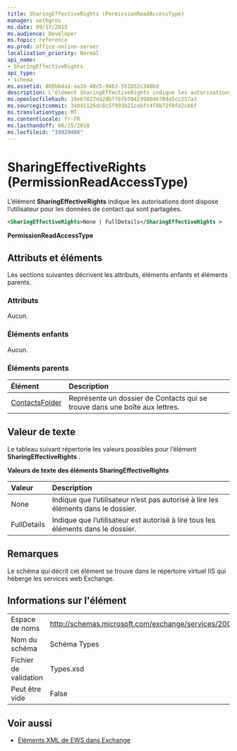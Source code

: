 ```yaml
---
title: SharingEffectiveRights (PermissionReadAccessType)
manager: sethgros
ms.date: 09/17/2015
ms.audience: Developer
ms.topic: reference
ms.prod: office-online-server
localization_priority: Normal
api_name:
- SharingEffectiveRights
api_type:
- schema
ms.assetid: 808bb4a1-aa2d-48c5-94b3-551b52c348bd
description: L’élément SharingEffectiveRights indique les autorisations dont dispose l’utilisateur pour les données de contact qui sont partagées.
ms.openlocfilehash: 19e67827dd2dbff6fb70423980d670da5cc257a3
ms.sourcegitcommit: 34041125dc8c5f993b21cebfc4f8b72f0fd2cb6f
ms.translationtype: MT
ms.contentlocale: fr-FR
ms.lasthandoff: 06/25/2018
ms.locfileid: "19829486"
---
```

# <a name="sharingeffectiverights-permissionreadaccesstype"></a>SharingEffectiveRights (PermissionReadAccessType)

L’élément **SharingEffectiveRights** indique les autorisations dont dispose l’utilisateur pour les données de contact qui sont partagées. 
  
```XML
<SharingEffectiveRights>None | FullDetails</SharingEffectiveRights >
```

 **PermissionReadAccessType**
## <a name="attributes-and-elements"></a>Attributs et éléments

Les sections suivantes décrivent les attributs, éléments enfants et éléments parents.
  
### <a name="attributes"></a>Attributs

Aucun.
  
### <a name="child-elements"></a>Éléments enfants

Aucun.
  
### <a name="parent-elements"></a>Éléments parents

|**Élément**|**Description**|
|:-----|:-----|
|[ContactsFolder](contactsfolder.md) <br/> |Représente un dossier de Contacts qui se trouve dans une boîte aux lettres.  <br/> |
   
## <a name="text-value"></a>Valeur de texte

Le tableau suivant répertorie les valeurs possibles pour l’élément **SharingEffectiveRights** . 
  
**Valeurs de texte des éléments SharingEffectiveRights**

|**Valeur**|**Description**|
|:-----|:-----|
|None  <br/> |Indique que l’utilisateur n’est pas autorisé à lire les éléments dans le dossier.  <br/> |
|FullDetails  <br/> |Indique que l’utilisateur est autorisé à lire tous les éléments dans le dossier.  <br/> |
   
## <a name="remarks"></a>Remarques

Le schéma qui décrit cet élément se trouve dans le répertoire virtuel IIS qui héberge les services web Exchange.
  
## <a name="element-information"></a>Informations sur l'élément

|||
|:-----|:-----|
|Espace de noms  <br/> |http://schemas.microsoft.com/exchange/services/2006/types  <br/> |
|Nom du schéma  <br/> |Schéma Types  <br/> |
|Fichier de validation  <br/> |Types.xsd  <br/> |
|Peut être vide  <br/> |False  <br/> |
   
## <a name="see-also"></a>Voir aussi



- [Éléments XML de EWS dans Exchange](ews-xml-elements-in-exchange.md)

